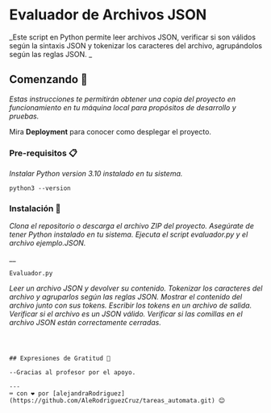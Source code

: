 # Evaluador de Archivos JSON

_Este script en Python permite leer archivos JSON, verificar si son válidos según la sintaxis JSON y 
tokenizar los caracteres del archivo, agrupándolos según las reglas JSON. _

## Comenzando 🚀

_Estas instrucciones te permitirán obtener una copia del proyecto en funcionamiento en tu máquina local para propósitos de desarrollo y pruebas._

Mira **Deployment** para conocer como desplegar el proyecto.


### Pre-requisitos 📋

_Instalar
Python version 3.10 instalado en tu sistema._

```
python3 --version
```

### Instalación 🔧

_Clona el repositorio o descarga el archivo ZIP del proyecto.
Asegúrate de tener Python instalado en tu sistema.
Ejecuta el script evaluador.py y el archivo ejemplo.JSON._

__

```
Evaluador.py
```

_Leer un archivo JSON y devolver su contenido.
Tokenizar los caracteres del archivo y agruparlos según las reglas JSON.
Mostrar el contenido del archivo junto con sus tokens.
Escribir los tokens en un archivo de salida.
Verificar si el archivo es un JSON válido.
Verificar si las comillas en el archivo JSON están correctamente cerradas._
```



## Expresiones de Gratitud 🎁

--Gracias al profesor por el apoyo.

---
⌨️ con ❤️ por [alejandraRodriguez](https://github.com/AleRodriguezCruz/tareas_automata.git) 😊
